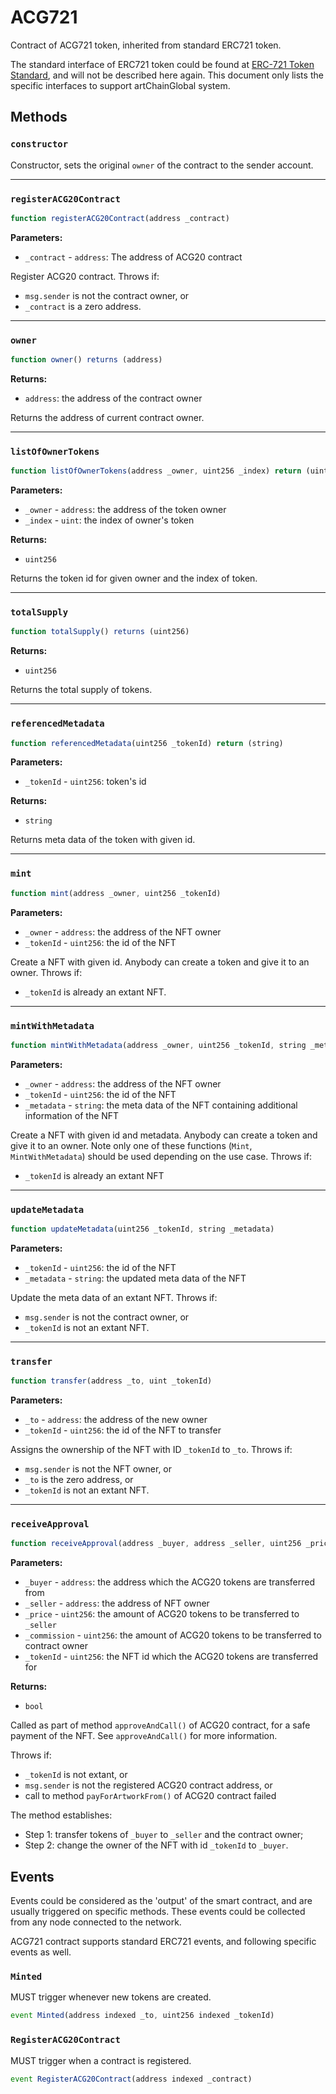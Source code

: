 # ACG721

Contract of ACG721 token, inherited from standard ERC721 token.

The standard interface of ERC721 token could be found at [ERC-721 Token Standard](https://eips.ethereum.org/EIPS/eip-721), and will not be described here again. This document only lists the specific interfaces to support artChainGlobal system.

## Methods

### `constructor`

Constructor, sets the original `owner` of the contract to the sender account.

---

### `registerACG20Contract`

```js
function registerACG20Contract(address _contract)
```

**Parameters:**

- `_contract` - `address`: The address of ACG20 contract

Register ACG20 contract. Throws if:

- `msg.sender` is not the contract owner, or
- `_contract` is a zero address.

---

### `owner`

```js
function owner() returns (address)
```

**Returns:**

- `address`: the address of the contract owner

Returns the address of current contract owner.

---

### `listOfOwnerTokens`

```js
function listOfOwnerTokens(address _owner, uint256 _index) return (uint256)
```

**Parameters:**

- `_owner` - `address`: the address of the token owner
- `_index` - `uint`: the index of owner's token

**Returns:**

- `uint256`

Returns the token id for given owner and the index of token.

---

### `totalSupply`

```js
function totalSupply() returns (uint256)
```

**Returns:**

- `uint256`

Returns the total supply of tokens.

---

### `referencedMetadata`

```js
function referencedMetadata(uint256 _tokenId) return (string)
```

**Parameters:**

- `_tokenId` - `uint256`: token's id

**Returns:**

- `string`

Returns meta data of the token with given id.

---

### `mint`

```js
function mint(address _owner, uint256 _tokenId)
```

**Parameters:**

- `_owner` - `address`: the address of the NFT owner
- `_tokenId` - `uint256`: the id of the NFT

Create a NFT with given id. Anybody can create a token and give it to an owner. Throws if:

- `_tokenId` is already an extant NFT.

---

### `mintWithMetadata`

```js
function mintWithMetadata(address _owner, uint256 _tokenId, string _metadata)
```

**Parameters:**

- `_owner` - `address`: the address of the NFT owner
- `_tokenId` - `uint256`: the id of the NFT
- `_metadata` - `string`: the meta data of the NFT containing additional information of the NFT

Create a NFT with given id and metadata. Anybody can create a token and give it to an owner. Note only one of these functions (`Mint`, `MintWithMetadata`) should be used depending on the use case. Throws if:

- `_tokenId` is already an extant NFT

---

### `updateMetadata`

```js
function updateMetadata(uint256 _tokenId, string _metadata)
```

**Parameters:**

- `_tokenId` - `uint256`: the id of the NFT
- `_metadata` - `string`: the updated meta data of the NFT

Update the meta data of an extant NFT. Throws if:

- `msg.sender` is not the contract owner, or
- `_tokenId` is not an extant NFT.

---

### `transfer`

```js
function transfer(address _to, uint _tokenId)
```

**Parameters:**

- `_to` - `address`: the address of the new owner
- `_tokenId` - `uint256`: the id of the NFT to transfer

Assigns the ownership of the NFT with ID `_tokenId` to `_to`. Throws if:

- `msg.sender` is not the NFT owner, or
- `_to` is the zero address, or
- `_tokenId` is not an extant NFT.

---

### `receiveApproval`

```js
function receiveApproval(address _buyer, address _seller, uint256 _price, uint256 _commission, uint256 _tokenId) returns (bool)
```

**Parameters:**

- `_buyer` - `address`: the address which the ACG20 tokens are transferred from
- `_seller` - `address`: the address of NFT owner
- `_price` - `uint256`: the amount of ACG20 tokens to be transferred to `_seller`
- `_commission` - `uint256`: the amount of ACG20 tokens to be transferred to contract owner
- `_tokenId` - `uint256`: the NFT id which the ACG20 tokens are transferred for

**Returns:**

- `bool`

Called as part of method `approveAndCall()` of ACG20 contract, for a safe payment of the NFT. See `approveAndCall()` for more information. 

Throws if:

- `_tokenId` is not extant, or
- `msg.sender` is not the registered ACG20 contract address, or
- call to method `payForArtworkFrom()` of ACG20 contract failed

The method establishes:

- Step 1: transfer tokens of `_buyer` to `_seller` and the contract owner;
- Step 2: change the owner of the NFT with id `_tokenId` to `_buyer`.

## Events

Events could be considered as the 'output' of the smart contract, and are usually triggered on specific methods. These events could be collected from any node connected to the network. 

ACG721 contract supports standard ERC721 events, and following specific events as well.

### `Minted`

MUST trigger whenever new tokens are created.

```js
event Minted(address indexed _to, uint256 indexed _tokenId)
```

### `RegisterACG20Contract`

MUST trigger when a contract is registered.

```js
event RegisterACG20Contract(address indexed _contract)
```